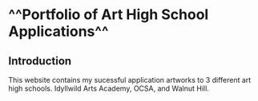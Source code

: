 # ^^Portfolio of Art High School Applications^^

## Introduction

This website contains my sucessful application artworks to 3 different art high schools. Idyllwild Arts Academy, OCSA, and Walnut Hill.
